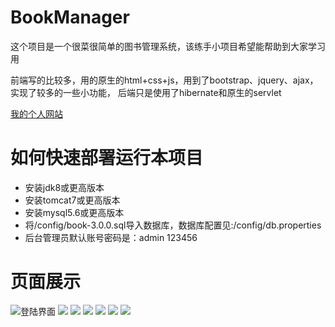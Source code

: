 # BookManager
这个项目是一个很菜很简单的图书管理系统，该练手小项目希望能帮助到大家学习用

前端写的比较多，用的原生的html+css+js，用到了bootstrap、jquery、ajax，实现了较多的一些小功能， 后端只是使用了hibernate和原生的servlet

[我的个人网站](http://gzcxe.cn)
# 如何快速部署运行本项目
* 安装jdk8或更高版本
* 安装tomcat7或更高版本
* 安装mysql5.6或更高版本
* 将/config/book-3.0.0.sql导入数据库，数据库配置见:/config/db.properties
* 后台管理员默认账号密码是：admin 123456
# 页面展示
![登陆界面](https://github.com/gzcxe/BookManager/blob/master/WebContent/resource/img/cai%20(6).png)
![](https://github.com/gzcxe/BookManager/blob/master/WebContent/resource/img/cai%20(7).png)
![](https://github.com/gzcxe/BookManager/blob/master/WebContent/resource/img/cai%20(1).png)
![](https://github.com/gzcxe/BookManager/blob/master/WebContent/resource/img/cai%20(2).png)
![](https://github.com/gzcxe/BookManager/blob/master/WebContent/resource/img/cai%20(3).png)
![](https://github.com/gzcxe/BookManager/blob/master/WebContent/resource/img/cai%20(4).png)
![](https://github.com/gzcxe/BookManager/blob/master/WebContent/resource/img/cai%20(5).png)



